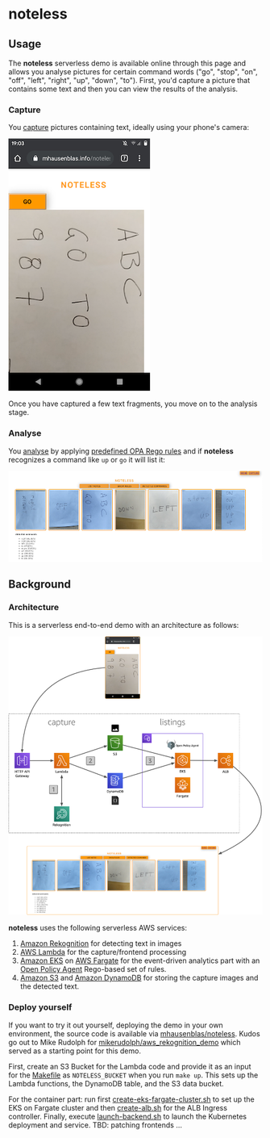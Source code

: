 # noteless

## Usage

The **noteless** serverless demo is available online through this page and allows you analyse pictures for certain command words ("go", "stop", "on", "off", "left", "right", "up", "down", "to"). First, you'd capture a picture 
that contains some text and then you can view the results of the analysis.  

### Capture

You [capture](capture/) pictures containing text, ideally using your phone's camera:

![screenshot capture](docs/screenshot-noteless-capture.png)

Once you have captured a few text fragments, you move on to the analysis stage.

### Analyse

You [analyse](notes/) by applying [predefined OPA Rego rules](https://github.com/mhausenblas/noteless/blob/aa4c6de9749c57a3381b56777351fed6c0a3c6f0/listings/main.go#L27) and if **noteless** recognizes a command like `up` or `go` it will list it:

![screenshot analytics](docs/screenshot-noteless-analysis.png)

## Background

### Architecture

This is a serverless end-to-end demo with an architecture as follows:

![noteless architecture](docs/architecture.png)

 **noteless** uses the following serverless AWS services:

1. [Amazon Rekognition](https://aws.amazon.com/rekognition/) for detecting text in images
2. [AWS Lambda](https://aws.amazon.com/lambda/) for the capture/frontend processing
3. [Amazon EKS](https://aws.amazon.com/eks/) on [AWS Fargate](https://aws.amazon.com/fargate/) for the event-driven analytics part with an [Open Policy Agent](https://www.openpolicyagent.org/) Rego-based set of rules.
4. [Amazon S3](https://aws.amazon.com/s3/) and [Amazon DynamoDB](https://aws.amazon.com/dynamodb/) for storing the capture images and the detected text.


### Deploy yourself

If you want to try it out yourself, deploying the demo in your own environment, the source code is available via [mhausenblas/noteless](https://github.com/mhausenblas/noteless). Kudos go out to Mike Rudolph for [mikerudolph/aws_rekognition_demo](https://github.com/mikerudolph/aws_rekognition_demo) which
served as a starting point for this demo.

First, create an S3 Bucket for the Lambda code and provide it as an input
for the [Makefile](https://github.com/mhausenblas/noteless/blob/master/functions/Makefile) as `NOTELESS_BUCKET` when you run `make up`. This sets up
the Lambda functions, the DynamoDB table, and the S3 data bucket.

For the container part: run first [create-eks-fargate-cluster.sh](https://github.com/mhausenblas/noteless/blob/master/listings/create-eks-fargate-cluster.sh) to set up the EKS on Fargate cluster and then [create-alb.sh](https://github.com/mhausenblas/noteless/blob/master/listings/create-alb.sh) for the ALB 
Ingress controller. Finally, execute [launch-backend.sh](https://github.com/mhausenblas/noteless/blob/master/listings/launch-backend.sh) to launch the Kubernetes deployment and service. TBD: patching frontends …